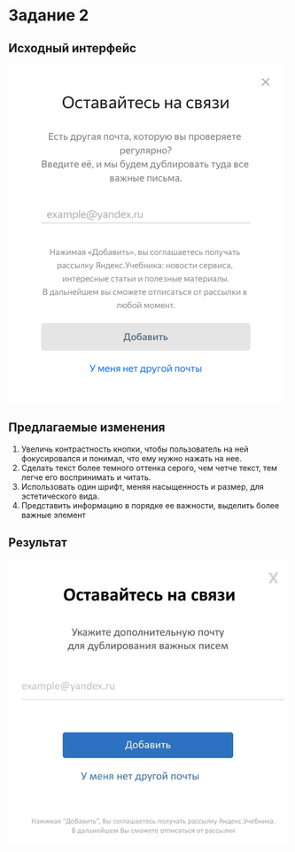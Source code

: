 # Задание 2

## Исходный интерфейс

![Исходный интерфейс](https://raw.githubusercontent.com/AlinARinAtovNa/Technical-Writer-at-Alice/main/2.Edit%20interface%20text/source.png)

## Предлагаемые изменения

1. Увеличь контрастность кнопки, чтобы пользователь на ней фокусировался и понимал, что ему нужно нажать на нее.
2. Сделать текст более темного оттенка серого, чем четче текст, тем легче его воспринимать и читать.
3. Использовать один шрифт, меняя насыщенность и размер, для эстетического вида.
4. Представить информацию в порядке ее важности, выделить более важные элемент

## Результат

![Результат](https://raw.githubusercontent.com/AlinARinAtovNa/Technical-Writer-at-Alice/main/2.Edit%20interface%20text/result.png)
